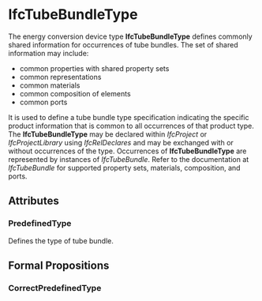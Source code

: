 # IfcTubeBundleType

The energy conversion device type **IfcTubeBundleType** defines commonly shared information for occurrences of tube bundles. The set of shared information may include:

* common properties with shared property sets
* common representations
* common materials
* common composition of elements
* common ports

It is used to define a tube bundle type specification indicating the specific product information that is common to all occurrences of that product type. The **IfcTubeBundleType** may be declared within _IfcProject_ or _IfcProjectLibrary_ using _IfcRelDeclares_ and may be exchanged with or without occurrences of the type. Occurrences of **IfcTubeBundleType** are represented by instances of _IfcTubeBundle_. Refer to the documentation at _IfcTubeBundle_ for supported property sets, materials, composition, and ports.

## Attributes

### PredefinedType
Defines the type of tube bundle.

## Formal Propositions

### CorrectPredefinedType

